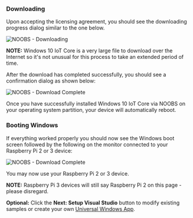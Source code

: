 ### Downloading 

Upon accepting the licensing agreement, you should see the downloading progress dialog similar to the one below.  

![NOOBS - Downloading]({{site.baseurl}}/images/noobs/noobs-downloading.jpg)

**NOTE:** Windows 10 IoT Core is a very large file to download over the Internet so it's not unusual for this process to take an extended period of time.

After the download has completed successfully, you should see a confirmation dialog as shown below:

![NOOBS - Download Complete]({{site.baseurl}}/images/noobs/noobs-download-complete.png)

Once you have successfully installed Windows 10 IoT Core via NOOBS on your operating system partition, your device will automatically reboot. 

### Booting Windows
If everything worked properly you should now see the Windows boot screen followed by the following on the monitor connected to your Raspberry Pi 2 or 3 device:

![NOOBS - Download Complete]({{site.baseurl}}/images/DefaultAppRpi2.png)

You may now use your Raspberry Pi 2 or 3 device.

**NOTE:** Raspberry Pi 3 devices will still say Raspberry Pi 2 on this page - please disregard. 

**Optional:** Click the **Next: Setup Visual Studio** button to modify existing samples or create your own [Universal Windows App](https://msdn.microsoft.com/en-us/library/windows/apps/dn726767.aspx). 